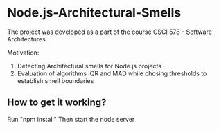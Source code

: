 # Node.js-Architectural-Smells
The project was developed as a part of the course CSCI 578 - Software Architectures

Motivation:
1. Detecting Architectural smells for Node.js projects
2. Evaluation of algorithms IQR and MAD while chosing thresholds to establish smell boundaries

## How to get it working?
Run "npm install"
Then start the node server
